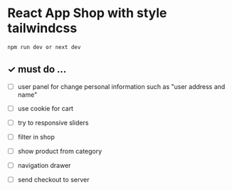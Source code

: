 # React App Shop with style tailwindcss
```bash
npm run dev or next dev 
```

## ✓ must do ...
- [ ] user panel for change personal information such as "user address and name"
- [ ] use cookie for cart 
- [ ] try to responsive sliders
- [ ] filter in shop
- [ ] show product from category
- [ ] navigation drawer
- [ ] send checkout to server

